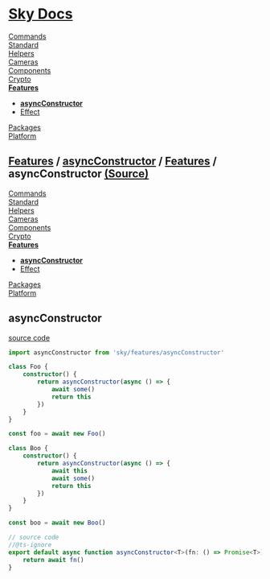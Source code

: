 <!--- This asyncConstructor was auto-generated using "npx sky readme" --> 

# [Sky Docs](../../README.md)

[Commands](..%2F..%2F%5Fcommands%2FREADME.md)   
[Standard](..%2F..%2Fstandard%2FREADME.md)   
[Helpers](..%2F..%2Fhelpers%2FREADME.md)   
[Cameras](..%2F..%2Fcameras%2FREADME.md)   
[Components](..%2F..%2Fcomponents%2FREADME.md)   
[Crypto](..%2F..%2Fcrypto%2FREADME.md)   
**[Features](..%2F..%2Ffeatures%2FREADME.md)**   
* **[asyncConstructor](..%2F..%2Ffeatures%2FasyncConstructor%2FREADME.md)**
* [Effect](..%2F..%2Ffeatures%2Feffect%2FREADME.md)
  
[Packages](..%2F..%2Fpkgs%2FREADME.md)   
[Platform](..%2F..%2Fplatform%2FREADME.md)   

## [Features](..%2F..%2Ffeatures%2FREADME.md) / [asyncConstructor](..%2F..%2Ffeatures%2FasyncConstructor%2FREADME.md) / [Features](..%2F..%2Ffeatures%2FREADME.md) / asyncConstructor [(Source)](..%2F..%2Ffeatures%2FasyncConstructor%2F)

[Commands](..%2F..%2F%5Fcommands%2FREADME.md)   
[Standard](..%2F..%2Fstandard%2FREADME.md)   
[Helpers](..%2F..%2Fhelpers%2FREADME.md)   
[Cameras](..%2F..%2Fcameras%2FREADME.md)   
[Components](..%2F..%2Fcomponents%2FREADME.md)   
[Crypto](..%2F..%2Fcrypto%2FREADME.md)   
**[Features](..%2F..%2Ffeatures%2FREADME.md)**   
* **[asyncConstructor](..%2F..%2Ffeatures%2FasyncConstructor%2FREADME.md)**
* [Effect](..%2F..%2Ffeatures%2Feffect%2FREADME.md)
  
[Packages](..%2F..%2Fpkgs%2FREADME.md)   
[Platform](..%2F..%2Fplatform%2FREADME.md)   

## asyncConstructor

[source code](%5FasyncConstructor.ts)

```typescript
import asyncConstructor from 'sky/features/asyncConstructor'

class Foo {
    constructor() {
        return asyncConstructor(async () => {
            await some()
            return this
        })
    }
}

const foo = await new Foo()

class Boo {
    constructor() {
        return asyncConstructor(async () => {
            await this
            await some()
            return this
        })
    }
}

const boo = await new Boo()

```

```typescript
// source code
//@ts-ignore
export default async function asyncConstructor<T>(fn: () => Promise<T>): T {
    return await fn()
}

```